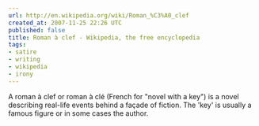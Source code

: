 ```yaml
---
url: http://en.wikipedia.org/wiki/Roman_%C3%A0_clef
created_at: 2007-11-25 22:26 UTC
published: false
title: Roman à clef - Wikipedia, the free encyclopedia
tags:
- satire
- writing
- wikipedia
- irony
---
```


A roman à clef or roman à clé (French for "novel with a key") is a novel describing real-life events behind a façade of fiction. The 'key' is usually a famous figure or in some cases the author.
